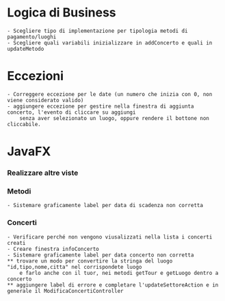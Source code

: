 # Logica di Business
	- Scegliere tipo di implementazione per tipologia metodi di pagamento/luoghi
	- Scegliere quali variabili inizializzare in addConcerto e quali in updateMetodo
	
# Eccezioni
	- Correggere eccezione per le date (un numero che inizia con 0, non viene considerato valido)
	- aggiungere eccezione per gestire nella finestra di aggiunta concerto, l'evento di cliccare su aggiungi
		senza aver selezionato un luogo, oppure rendere il bottone non cliccabile.
		
# JavaFX
### Realizzare altre viste
		
### Metodi
	- Sistemare graficamente label per data di scadenza non corretta
	
### Concerti
	- Verificare perché non vengono viusalizzati nella lista i concerti creati 
	- Creare finestra infoConcerto
	- Sistemare graficamente label per data concerto non corretta
	** trovare un modo per convertire la stringa del luogo "id,tipo,nome,citta" nel corrispondete luogo
		e farlo anche con il tuor, nei metodi getTour e getLuogo dentro a concerto
	** aggiungere label di errore e completare l'updateSettoreAction e in generale il ModificaConcertiController